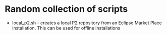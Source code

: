# Random collection of scripts

- local_p2.sh - creates a local P2 repository from an Eclipse Market Place installation. This can be used for offline installations
